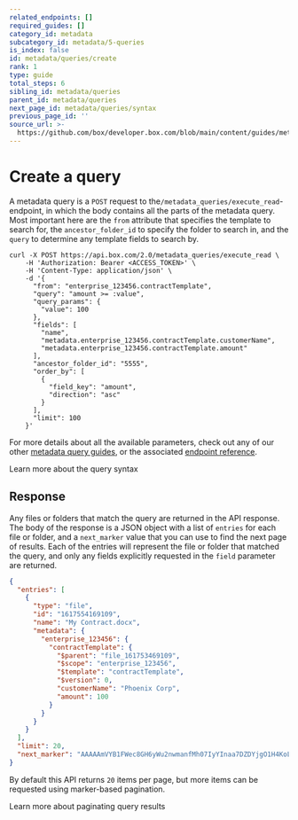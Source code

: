 ```yaml
---
related_endpoints: []
required_guides: []
category_id: metadata
subcategory_id: metadata/5-queries
is_index: false
id: metadata/queries/create
rank: 1
type: guide
total_steps: 6
sibling_id: metadata/queries
parent_id: metadata/queries
next_page_id: metadata/queries/syntax
previous_page_id: ''
source_url: >-
  https://github.com/box/developer.box.com/blob/main/content/guides/metadata/5-queries/1-create.md
---
```

# Create a query

A metadata query is a `POST` request to the ​`/metadata_queries/execute_read`-
endpoint, in which the body contains all the parts of the metadata query. Most
important here are the `from` attribute that specifies the template to search
for, the `ancestor_folder_id` to specify the folder to search in, and the
`query` to determine any template fields to search by.

```curl
curl -X POST https://api.box.com/2.0/metadata_queries/execute_read \
    -H 'Authorization: Bearer <ACCESS_TOKEN>' \
    -H 'Content-Type: application/json' \
    -d '{
      "from": "enterprise_123456.contractTemplate",
      "query": "amount >= :value",
      "query_params": {
        "value": 100
      },
      "fields": [
        "name",
        "metadata.enterprise_123456.contractTemplate.customerName",
        "metadata.enterprise_123456.contractTemplate.amount"
      ],
      "ancestor_folder_id": "5555",
      "order_by": [
        {
          "field_key": "amount",
          "direction": "asc"
        }
      ],
      "limit": 100
    }'
```

For more details about all the available parameters, check out any of our other
[metadata query guides](g://metadata/queries), or the associated [endpoint
reference](e://post_metadata_queries_execute_read).

<CTA to='g://metadata/queries/syntax'>

Learn more about the query syntax

</CTA>

## Response

Any files or folders that match the query are returned in the API response.
The body of the response is a JSON object with a list of `entries` for each file
or folder, and a `next_marker` value that you can use to find the next page of
results. Each of the entries will represent the file or
folder that matched the query, and only any fields explicitly requested in the
`field` parameter are returned.

```json
{
  "entries": [
    {
      "type": "file",
      "id": "1617554169109",
      "name": "My Contract.docx",
      "metadata": {
        "enterprise_123456": {
          "contractTemplate": {
            "$parent": "file_161753469109",
            "$scope": "enterprise_123456",
            "$template": "contractTemplate",
            "$version": 0,
            "customerName": "Phoenix Corp",
            "amount": 100
          }
        }
      }
    }
  ],
  "limit": 20,
  "next_marker": "AAAAAmVYB1FWec8GH6yWu2nwmanfMh07IyYInaa7DZDYjgO1H4KoLW29vPlLY173OKsci6h6xGh61gG73gnaxoS+o0BbI1/h6le6cikjlupVhASwJ2Cj0tOD9wlnrUMHHw3/ISf+uuACzrOMhN6d5fYrbidPzS6MdhJOejuYlvsg4tcBYzjauP3+VU51p77HFAIuObnJT0ff"
}
```

By default this API returns `20` items per page, but more items can be requested
using marker-based pagination.

<CTA to='g://metadata/queries/pagination'>

Learn more about paginating query results

</CTA>